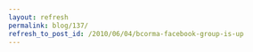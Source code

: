```yaml
---
layout: refresh
permalink: blog/137/
refresh_to_post_id: /2010/06/04/bcorma-facebook-group-is-up
---
```

